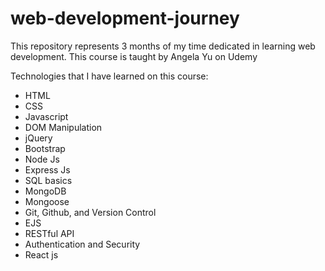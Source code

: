 # web-development-journey
This repository represents 3 months of my time dedicated in learning web development. This course is taught by Angela Yu on Udemy

Technologies that I have learned on this course: 
* HTML
* CSS
* Javascript
* DOM Manipulation
* jQuery
* Bootstrap
* Node Js
* Express Js
* SQL basics
* MongoDB
* Mongoose
* Git, Github, and Version Control
* EJS
* RESTful API
* Authentication and Security
* React js

